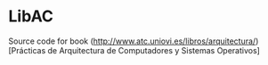 # LibAC

Source code for book (http://www.atc.uniovi.es/libros/arquitectura/)[Prácticas de Arquitectura de Computadores y Sistemas Operativos]
